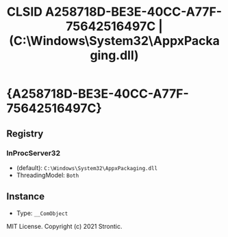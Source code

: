 ﻿---
title: "CLSID A258718D-BE3E-40CC-A77F-75642516497C | (C:\\Windows\\System32\\AppxPackaging.dll)"
excerpt: What is COM-Object CLSID A258718D-BE3E-40CC-A77F-75642516497C?
---

# {A258718D-BE3E-40CC-A77F-75642516497C}


## Registry


### InProcServer32

* (default): `C:\Windows\System32\AppxPackaging.dll`
* ThreadingModel: `Both`

## Instance

* Type: `__ComObject`

MIT License. Copyright (c) 2021 Strontic.


